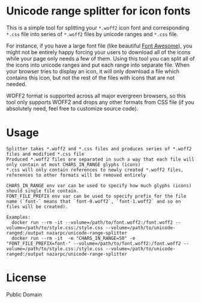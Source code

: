 # Unicode range splitter for icon fonts
This is a simple tool for splitting your `*.woff2` icon font and corresponding `*.css` file into series of `*.woff2` files by unicode ranges and `*.css` file.

For instance, if you have a large font file (like beautiful [Font Awesome](http://fontawesome.io/)), you might not be entirely happy forcing your users to download all of the icons while your page only needs a few of them.
Using this tool you can split all of the icons into unicode ranges and put each range into separate file. When your browser tries to display an icon, it will only download a file which contains this icon, but not the rest of the files with icons that are not needed.

WOFF2 format is supported across all major evergreen browsers, so this tool only supports WOFF2 and drops any other formats from CSS file (if you absolutely need, feel free to customize source code).

# Usage
```
Splitter takes *.woff2 and *.css files and produces series of *.woff2 files and modified *.css file
Produced *.woff2 files are separated in such a way that each file will only contain at most CHARS_IN_RANGE glyphs (icons)
*.css will only contain references to newly created *.woff2 files, references to other formats will be removed entirely

CHARS_IN_RANGE env var can be used to specify how much glyphs (icons) should single file contain.
FONT_FILE_PREFIX env var can be used to specify prefix for the file name (`font-` means that `font-0.woff2`, `font-1.woff2` and so on files will be created).

Examples:
  docker run --rm -it --volume=/path/to/font.woff2:/font.woff2 --volume=/path/to/style.css:/style.css --volume=/path/to/unicode-ranged:/output nazarpc/unicode-range-splitter
  docker run --rm -it  -e "CHARS_IN_RANGE=50" -e "FONT_FILE_PREFIX=font-" --volume=/path/to/font.woff2:/font.woff2 --volume=/path/to/style.css:/style.css --volume=/path/to/unicode-ranged:/output nazarpc/unicode-range-splitter
```

# License
Public Domain
